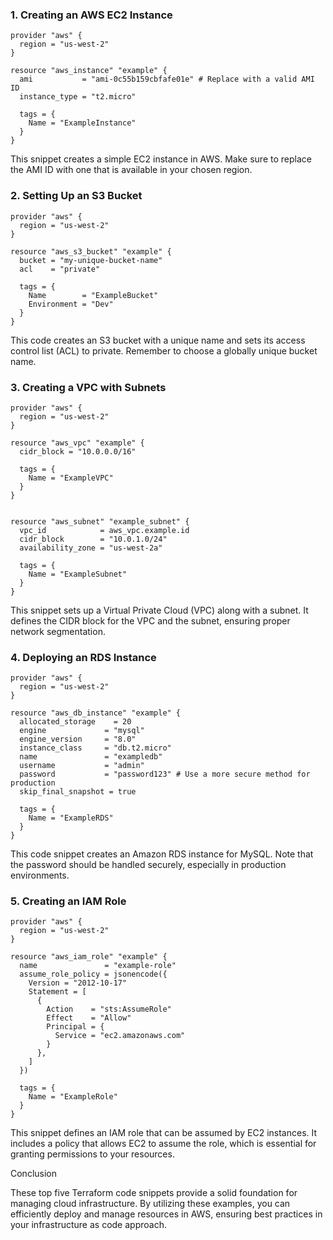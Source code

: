 
### 1. Creating an AWS EC2 Instance

```
provider "aws" {
  region = "us-west-2"
}

resource "aws_instance" "example" {
  ami           = "ami-0c55b159cbfafe01e" # Replace with a valid AMI ID
  instance_type = "t2.micro"

  tags = {
    Name = "ExampleInstance"
  }
} 

```

This snippet creates a simple EC2 instance in AWS. Make sure to replace the AMI ID with one that is available in your chosen region.



### 2. Setting Up an S3 Bucket

```
provider "aws" {
  region = "us-west-2"
}

resource "aws_s3_bucket" "example" {
  bucket = "my-unique-bucket-name"
  acl    = "private"

  tags = {
    Name        = "ExampleBucket"
    Environment = "Dev"
  }
} 
```

This code creates an S3 bucket with a unique name and sets its access control list (ACL) to private. Remember to choose a globally unique bucket name.


### 3. Creating a VPC with Subnets

```
provider "aws" {
  region = "us-west-2"
}

resource "aws_vpc" "example" {
  cidr_block = "10.0.0.0/16"

  tags = {
    Name = "ExampleVPC"
  }
}


resource "aws_subnet" "example_subnet" {
  vpc_id            = aws_vpc.example.id
  cidr_block        = "10.0.1.0/24"
  availability_zone = "us-west-2a"

  tags = {
    Name = "ExampleSubnet"
  }
} 

```
This snippet sets up a Virtual Private Cloud (VPC) along with a subnet. It defines the CIDR block for the VPC and the subnet, ensuring proper network segmentation.



### 4. Deploying an RDS Instance

```
provider "aws" {
  region = "us-west-2"
}

resource "aws_db_instance" "example" {
  allocated_storage    = 20
  engine             = "mysql"
  engine_version     = "8.0"
  instance_class     = "db.t2.micro"
  name               = "exampledb"
  username           = "admin"
  password           = "password123" # Use a more secure method for production
  skip_final_snapshot = true

  tags = {
    Name = "ExampleRDS"
  }
} 

```
This code snippet creates an Amazon RDS instance for MySQL. Note that the password should be handled securely, especially in production environments.


### 5. Creating an IAM Role

```
provider "aws" {
  region = "us-west-2"
}

resource "aws_iam_role" "example" {
  name               = "example-role"
  assume_role_policy = jsonencode({
    Version = "2012-10-17"
    Statement = [
      {
        Action    = "sts:AssumeRole"
        Effect    = "Allow"
        Principal = {
          Service = "ec2.amazonaws.com"
        }
      },
    ]
  })

  tags = {
    Name = "ExampleRole"
  }
} 

```

This snippet defines an IAM role that can be assumed by EC2 instances. It includes a policy that allows EC2 to assume the role, which is essential for granting permissions to your resources.



Conclusion


These top five Terraform code snippets provide a solid foundation for managing cloud infrastructure. By utilizing these examples, you can efficiently deploy and manage resources in AWS, ensuring best practices in your infrastructure as code approach.
